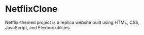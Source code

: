 # NetflixClone
Netflix-themed project is a replica website built using HTML, CSS, JavaScript, and Flexbox utilities. 
